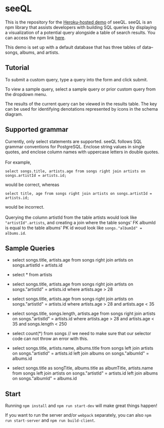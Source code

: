 # seeQL

This is the repository for the [Heroku-hosted demo](https://seeql-app.herokuapp.com/) of seeQL. seeQL is an npm library that assists developers with building SQL queries by displaying a visualization of a potential query alongside a table of search results. You can access the npm link [here](https://www.npmjs.com/package/seeql-ware).

This demo is set up with a default database that has three tables of data– songs, albums, and artists.


## Tutorial

To submit a custom query, type a query into the form and click submit.

To view a sample query, select a sample query or prior custom query from the dropdown menu.

The results of the current query can be viewed in the results table. The key can be used for identifying denotations represented by icons in the schema diagram.

## Supported grammar

Currently, only select statements are supported. seeQL follows SQL grammar conventions for PostgreSQL. Enclose string values in single quotes, and enclose column names with uppercase letters in double quotes.\
\
For example,

```
select songs.title, artists.age from songs right join artists on songs.artistId = artists.id;
```

would be correct, whereas

```
select title, age from songs right join artists on songs.artistId = artists.id;
```

would be incorrect.\
\
Querying the column artistId from the table artists would look like `"artistId".artists`, and creating a join where the table songs' FK albumId is equal to the table albums' PK id woud look like `songs."albumId" = albums.id`.

## Sample Queries

+ select songs.title, artists.age from songs right join artists on songs.artistId = artists.id

+ select \* from artists
+ select songs.title, artists.age from songs right join artists on songs."artistId" = artists.id where artists.age > 28

+ select songs.title, artists.age from songs right join artists on songs."artistId" = artists.id where artists.age > 28 and artists.age < 35

+ select songs.title, songs.length, artists.age from songs right join artists on songs."artistId" = artists.id where artists.age > 28 and artists.age < 35 and songs.length < 250

+ select count(\*) from songs // we need to make sure that our selector code can not throw an error with this.

+ select songs.title, artists.name, albums.title
from songs left join artists on songs."artistId" = artists.id left join albums on songs."albumId" = albums.id

+ select songs.title as songTitle, albums.title as albumTitle, artists.name from songs left join artists on songs."artistId" = artists.id left join albums on songs."albumId" = albums.id


## Start

Running `npm install` and `npm run start-dev` will make great things happen!

If you want to run the server and/or `webpack` separately, you can also
`npm run start-server` and `npm run build-client`.
